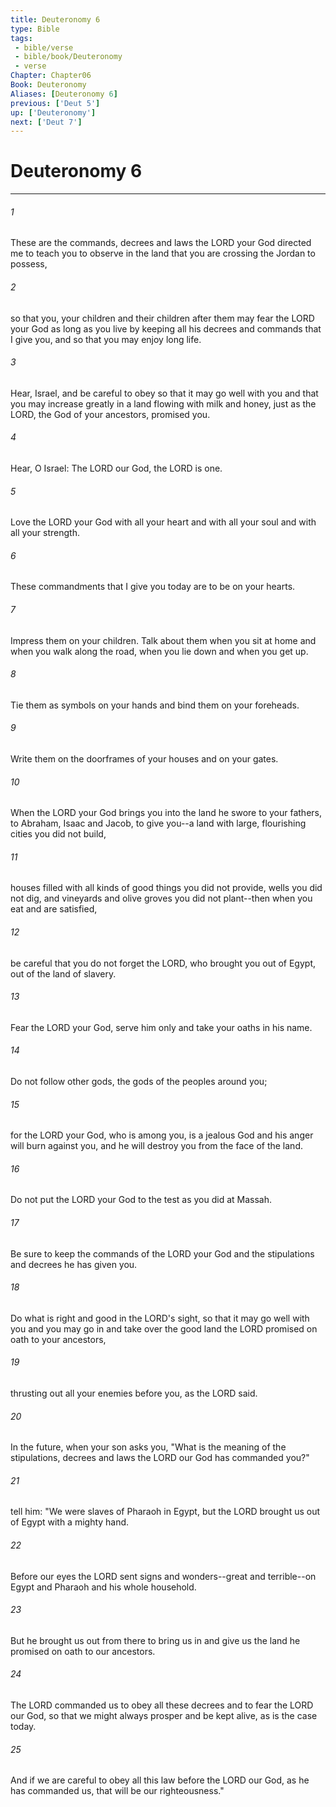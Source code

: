 ```yaml
---
title: Deuteronomy 6
type: Bible
tags:
 - bible/verse
 - bible/book/Deuteronomy
 - verse
Chapter: Chapter06
Book: Deuteronomy
Aliases: [Deuteronomy 6]
previous: ['Deut 5']
up: ['Deuteronomy']
next: ['Deut 7']
---
```

# Deuteronomy 6

***


###### 1 
These are the commands, decrees and laws the LORD your God directed me to teach you to observe in the land that you are crossing the Jordan to possess, 

###### 2 
so that you, your children and their children after them may fear the LORD your God as long as you live by keeping all his decrees and commands that I give you, and so that you may enjoy long life. 

###### 3 
Hear, Israel, and be careful to obey so that it may go well with you and that you may increase greatly in a land flowing with milk and honey, just as the LORD, the God of your ancestors, promised you. 

###### 4 
Hear, O Israel: The LORD our God, the LORD is one. 

###### 5 
Love the LORD your God with all your heart and with all your soul and with all your strength. 

###### 6 
These commandments that I give you today are to be on your hearts. 

###### 7 
Impress them on your children. Talk about them when you sit at home and when you walk along the road, when you lie down and when you get up. 

###### 8 
Tie them as symbols on your hands and bind them on your foreheads. 

###### 9 
Write them on the doorframes of your houses and on your gates. 

###### 10 
When the LORD your God brings you into the land he swore to your fathers, to Abraham, Isaac and Jacob, to give you--a land with large, flourishing cities you did not build, 

###### 11 
houses filled with all kinds of good things you did not provide, wells you did not dig, and vineyards and olive groves you did not plant--then when you eat and are satisfied, 

###### 12 
be careful that you do not forget the LORD, who brought you out of Egypt, out of the land of slavery. 

###### 13 
Fear the LORD your God, serve him only and take your oaths in his name. 

###### 14 
Do not follow other gods, the gods of the peoples around you; 

###### 15 
for the LORD your God, who is among you, is a jealous God and his anger will burn against you, and he will destroy you from the face of the land. 

###### 16 
Do not put the LORD your God to the test as you did at Massah. 

###### 17 
Be sure to keep the commands of the LORD your God and the stipulations and decrees he has given you. 

###### 18 
Do what is right and good in the LORD's sight, so that it may go well with you and you may go in and take over the good land the LORD promised on oath to your ancestors, 

###### 19 
thrusting out all your enemies before you, as the LORD said. 

###### 20 
In the future, when your son asks you, "What is the meaning of the stipulations, decrees and laws the LORD our God has commanded you?" 

###### 21 
tell him: "We were slaves of Pharaoh in Egypt, but the LORD brought us out of Egypt with a mighty hand. 

###### 22 
Before our eyes the LORD sent signs and wonders--great and terrible--on Egypt and Pharaoh and his whole household. 

###### 23 
But he brought us out from there to bring us in and give us the land he promised on oath to our ancestors. 

###### 24 
The LORD commanded us to obey all these decrees and to fear the LORD our God, so that we might always prosper and be kept alive, as is the case today. 

###### 25 
And if we are careful to obey all this law before the LORD our God, as he has commanded us, that will be our righteousness." 
